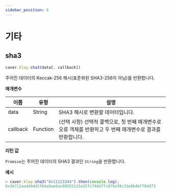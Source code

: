 ```yaml
---
sidebar_position: 6
---
```


# 기타

## sha3 <a id="sha3"></a>

```javascript
caver.klay.sha3(data[, callback])
```

주어진 데이터의 Keccak-256 해시(표준화된 SHA3-256이 아님)를 반환합니다.


**매개변수**

| 이름 | 유형 | 설명 |
| --- | --- | --- |
| data | String | SHA3 해시로 변환할 데이터입니다. |
| callback | Function | (선택 사항) 선택적 콜백으로, 첫 번째 매개변수로 오류 객체를 반환하고 두 번째 매개변수로 결과를 반환합니다. |

**리턴 값**

`Promise`는 주어진 데이터의 SHA3 결과인 `String`을 반환합니다.

**예시**

```javascript
> caver.klay.sha3("0x11223344").then(console.log);
0x36712aa4d0dd2f64a9ae6ac09555133a157c74ddf7c079a70c33e8b4bf70dd73
```
